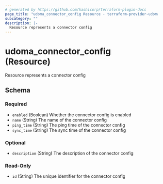 ```yaml
---
# generated by https://github.com/hashicorp/terraform-plugin-docs
page_title: "udoma_connector_config Resource - terraform-provider-udoma"
subcategory: ""
description: |-
  Resource represents a connector config
---
```


# udoma_connector_config (Resource)

Resource represents a connector config



<!-- schema generated by tfplugindocs -->
## Schema

### Required

- `enabled` (Boolean) Whether the connector config is enabled
- `name` (String) The name of the connector config
- `ping_time` (String) The ping time of the connector config
- `sync_time` (String) The sync time of the connector config

### Optional

- `description` (String) The description of the connector config

### Read-Only

- `id` (String) The unique identifier for the connector config
